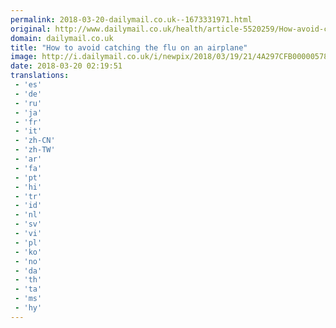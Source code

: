 ```yaml
---
permalink: 2018-03-20-dailymail.co.uk--1673331971.html
original: http://www.dailymail.co.uk/health/article-5520259/How-avoid-catching-flu-airplane.html?ITO=1490&ns_mchannel=rss&ns_campaign=1490
domain: dailymail.co.uk
title: "How to avoid catching the flu on an airplane"
image: http://i.dailymail.co.uk/i/newpix/2018/03/19/21/4A297CFB00000578-0-image-a-40_1521495639003.jpg
date: 2018-03-20 02:19:51
translations: 
 - 'es'
 - 'de'
 - 'ru'
 - 'ja'
 - 'fr'
 - 'it'
 - 'zh-CN'
 - 'zh-TW'
 - 'ar'
 - 'fa'
 - 'pt'
 - 'hi'
 - 'tr'
 - 'id'
 - 'nl'
 - 'sv'
 - 'vi'
 - 'pl'
 - 'ko'
 - 'no'
 - 'da'
 - 'th'
 - 'ta'
 - 'ms'
 - 'hy'
---
```



